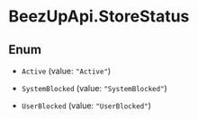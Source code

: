 # BeezUpApi.StoreStatus

## Enum


* `Active` (value: `"Active"`)

* `SystemBlocked` (value: `"SystemBlocked"`)

* `UserBlocked` (value: `"UserBlocked"`)


